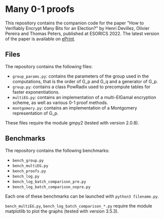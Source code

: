 # Many 0-1 proofs

This repository contains the companion code for the paper "How to Verifiably Encrypt Many Bits for an Election?" by Henri Devillez, Olivier Pereira and Thomas Peters, published at ESORICS 2022. The latest version of the paper is available on [ePrint](https://eprint.iacr.org/2022/1051).

## Files

The repository contains the following files:
- `group_params.py`: contains the parameters of the group used in the
  computations, that is the order of G_p and G_q and a generator of G_p.
- `group.py`: contains a class PowRadix used to precompute tables for faster
  exponentiations. 
- `multiEG.py`: contains an implementation of a multi-ElGamal encryption
  scheme, as well as various 0-1 proof methods.
- `montgomery.py`: contains an implementation of a Montgomery representation of
  G_p.

These files require the module gmpy2 (tested with version 2.0.8).

## Benchmarks

The repository contains the following benchmarks:
- `bench_group.py`
- `bench_multiEG.py`
- `bench_proofs.py`
- `bench_log.py`
- `bench_log_batch_comparison_pre.py`
- `bench_log_batch_comparison_nopre.py`

Each one of these benchmarks can be launched with `python3 filename.py`.

`bench_multiEG.py`, `bench_log_batch_comparison_*.py` require the module
matplotlib to plot the graphs (tested with version 3.5.3).

